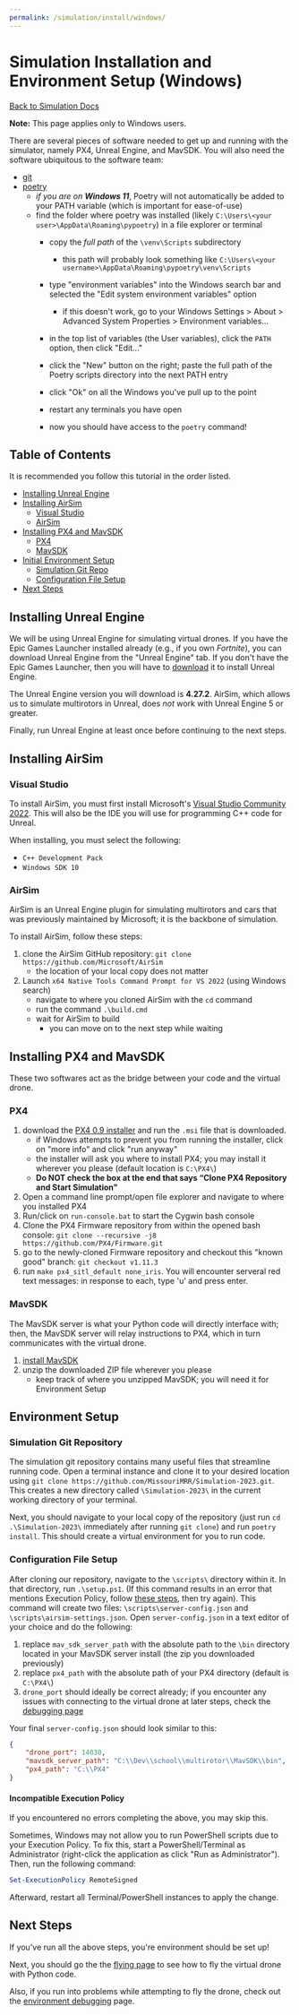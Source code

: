 ```yaml
---
permalink: /simulation/install/windows/
---
```


# Simulation Installation and Environment Setup (Windows)

[Back to Simulation Docs](/docs/simulation/)

**Note:** This page applies only to Windows users.

There are several pieces of software needed to get up and running with the simulator, namely PX4, Unreal Engine, and MavSDK. You will also need the software ubiquitous to the software team:
- [git](https://git-scm.com)
- [poetry](https://python-poetry.org/docs/)
    - *if you are on **Windows 11***, Poetry will not automatically be added to your PATH variable (which is important for ease-of-use)
    - find the folder where poetry was installed (likely `C:\Users\<your user>\AppData\Roaming\pypoetry`) in a file explorer or terminal
        - copy the *full path* of the `\venv\Scripts` subdirectory
            - this path will probably look something like `C:\Users\<your username>\AppData\Roaming\pypoetry\venv\Scripts`
        - type "environment variables" into the Windows search bar and selected the "Edit system environment variables" option 
            - if this doesn't work, go to your Windows Settings > About > Advanced System Properties > Environment variables...
        - in the top list of variables (the User variables), click the `PATH` option, then click "Edit..."
        - click the "New" button on the right; paste the full path of the Poetry scripts directory into the next PATH entry
            
        - click "Ok" on all the Windows you've pull up to the point
        - restart any terminals you have open
        - now you should have access to the `poetry` command!

## Table of Contents

It is recommended you follow this tutorial in the order listed.

- [Installing Unreal Engine](#installing-unreal-engine)
- [Installing AirSim](#installing-airsim)
    - [Visual Studio](#visual-studio)
    - [AirSim](#airsim)
- [Installing PX4 and MavSDK](#installing-px4-and-mavsdk)
    - [PX4](#px4)
    - [MavSDK](#mavsdk)
- [Initial Environment Setup](#environment-setup)
    - [Simulation Git Repo](#simulation-git-repository)
    - [Configuration File Setup](#configuration-file-setup)
- [Next Steps](#next-steps)

## Installing Unreal Engine

We will be using Unreal Engine for simulating virtual drones. If you have the Epic Games Launcher installed already (e.g., if you own *Fortnite*), you can download Unreal Engine from the "Unreal Engine" tab. If you don't have the Epic Games Launcher, then you will have to [download](https://store.epicgames.com/en-US/download) it to install Unreal Engine.

The Unreal Engine version you will download is **4.27.2**. AirSim, which allows us to simulate multirotors in Unreal, does *not* work with Unreal Engine 5 or greater.

Finally, run Unreal Engine at least once before continuing to the next steps.

## Installing AirSim

### Visual Studio

To install AirSim, you must first install Microsoft's [Visual Studio Community 2022](https://visualstudio.microsoft.com). This will also be the IDE you will use for programming C++ code for Unreal.

When installing, you must select the following:
- `C++ Development Pack`
- `Windows SDK 10`

### AirSim

AirSim is an Unreal Engine plugin for simulating multirotors and cars that was previously maintained by Microsoft; it is the backbone of simulation.

To install AirSim, follow these steps:

1. clone the AirSim GitHub repository: `git clone https://github.com/Microsoft/AirSim`
    - the location of your local copy does not matter
2. Launch `x64 Native Tools Command Prompt for VS 2022` (using Windows search)
    - navigate to where you cloned AirSim with the `cd` command
    - run the command `.\build.cmd`
    - wait for AirSim to build
        - you can move on to the next step while waiting

## Installing PX4 and MavSDK

These two softwares act as the bridge between your code and the virtual drone.

### PX4

1. download the [PX4 0.9 installer](https://github.com/PX4/PX4-windows-toolchain/releases/download/v0.9/PX4.Windows.Cygwin.Toolchain.0.9.msi) and run the `.msi` file that is downloaded.
    - if Windows attempts to prevent you from running the installer, click on "more info" and click "run anyway"
    - the installer will ask you where to install PX4; you may install it wherever you please (default location is `C:\PX4\`)
    - **Do NOT check the box at the end that says “Clone PX4 Repository and Start Simulation"**
2. Open a command line prompt/open file explorer and navigate to where you installed PX4
3. Run/click on `run-console.bat` to start the Cygwin bash console
4. Clone the PX4 Firmware repository from within the opened bash console: `git clone --recursive -j8 https://github.com/PX4/Firmware.git`
5. go to the newly-cloned Firmware repository and checkout this "known good" branch: `git checkout v1.11.3`
6. run `make px4_sitl_default none_iris`. You will encounter serveral red text messages: in response to each, type 'u' and press enter.

### MavSDK

The MavSDK server is what your Python code will directly interface with; then, the MavSDK server will relay instructions to PX4, which in turn communicates with the virtual drone.

1. [install MavSDK](https://github.com/mavlink/MAVSDK/releases/download/v1.4.16/mavsdk-windows-x64-release.zip)
2. unzip the downloaded ZIP file wherever you please
    - keep track of where you unzipped MavSDK; you will need it for Environment Setup

## Environment Setup

### Simulation Git Repository

The simulation git repository contains many useful files that streamline running code. Open a terminal instance and clone it to your desired location using `git clone https://github.com/MissouriMRR/Simulation-2023.git`. This creates a new directory called `\Simulation-2023\` in the current working directory of your terminal.

Next, you should navigate to your local copy of the repository (just run `cd .\Simulation-2023\` immediately after running `git clone`) and run `poetry install`. This should create a virtual environment for you to run code.

### Configuration File Setup

After cloning our repository, navigate to the `\scripts\` directory within it. In that directory, run `.\setup.ps1`. (If this command results in an error that mentions Execution Policy, follow [these steps](#incompatible-execution-policy), then try again). This command will create two files: `\scripts\server-config.json` and `\scripts\airsim-settings.json`. Open `server-config.json` in a text editor of your choice and do the following:
1. replace `mav_sdk_server_path` with the absolute path to the `\bin` directory located in your MavSDK server install (the zip you downloaded previously)
2. replace `px4_path` with the absolute path of your PX4 directory (default is `C:\PX4\`)
3. `drone_port` should ideally be correct already; if you encounter any issues with connecting to the virtual drone at later steps, check the [debugging page](/docs/simulation/environment-debug/windows)

Your final `server-config.json` should look similar to this:

```json
{
    "drone_port": 14030,
    "mavsdk_server_path": "C:\\Dev\\school\\multirotor\\MavSDK\\bin",
    "px4_path": "C:\\PX4"
}
```

#### Incompatible Execution Policy

If you encountered no errors completing the above, you may skip this.

Sometimes, Windows may not allow you to run PowerShell scripts due to your Execution Policy. To fix this, start a PowerShell/Terminal as Administrator (right-click the application as click "Run as Administrator"). Then, run the following command:
```ps1
Set-ExecutionPolicy RemoteSigned
```
Afterward, restart all Terminal/PowerShell instances to apply the change.
## Next Steps

If you've run all the above steps, you're environment should be set up! 

Next, you should go the the [flying page](/docs/simulation/flying) to see how to fly the virtual drone with Python code.

Also, if you run into problems while attempting to fly the drone, check out the [environment debugging](/docs/simulation/environment-debug/windows) page.

